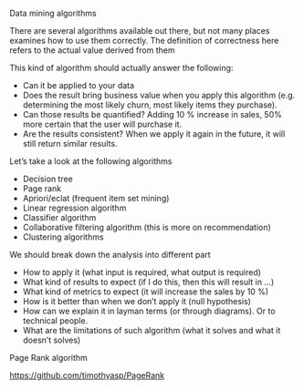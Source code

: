 Data mining algorithms


There are several algorithms available out there, but not many places examines how to use them correctly. The definition of correctness here refers to the actual value derived from them

This kind of algorithm should actually answer the following:

- Can it be applied to your data 
- Does the result bring business value when you apply this algorithm (e.g. determining the most likely churn, most likely items they purchase).
- Can those results be quantified? Adding 10 % increase in sales, 50% more certain that the user will purchase it.
- Are the results consistent? When we apply it again in the future, it will still return similar results.

Let’s take a look at the following algorithms


- Decision tree
- Page rank
- Apriori/eclat (frequent item set mining)
- Linear regression algorithm
- Classifier algorithm
- Collaborative filtering algorithm (this is more on recommendation)
- Clustering algorithms


We should break down the analysis into different part

- How to apply it (what input is required, what output is required)
- What kind of results to expect (if I do this, then this will result in …)
- What kind of metrics to expect (it will increase the sales by 10 %)
- How is it better than when we don’t apply it (null hypothesis)
- How can we explain it in layman terms (or through diagrams). Or to technical people.
- What are the limitations of such algorithm (what it solves and what it doesn’t solves)


Page Rank algorithm

https://github.com/timothyasp/PageRank
